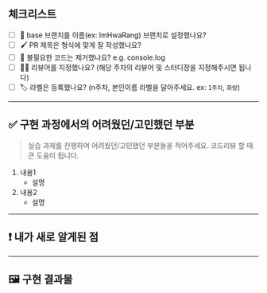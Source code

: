 <!-- PR의 제목은 "[n주차 실습과제] 과제명" 와 같이 작성해주세요! (ex: [1주차 실습과제] velog 클론코딩) -->

## 체크리스트

- [ ] 🎋 base 브랜치를 이름(ex: ImHwaRang) 브랜치로 설정했나요?
- [ ] 🖌️ PR 제목은 형식에 맞게 잘 작성했나요? <!-- e.g. [1주차 실습과제] velog 클론코딩 -->
- [ ] 🧹 불필요한 코드는 제거했나요? e.g. console.log
- [ ] 🙇‍♂️ 리뷰어를 지정했나요? (해당 주차의 리뷰어 및 스터디장을 지정해주시면 됩니다)
- [ ] 🏷️ 라벨은 등록했나요? (n주차, 본인이름 라벨을 달아주세요. ex: `1주차`, `화랑`) 

---

## ✅ 구현 과정에서의 어려웠던/고민했던 부분

> 실습 과제를 진행하며 어려웠던/고민했던 부분들을 적어주세요. 코드리뷰 할 때 큰 도움이 됩니다.

1. 내용1
   - 설명
2. 내용2
   - 설명


---

## ❗️ 내가 새로 알게된 점
<!-- 새롭게 알게 된 부분 가볍게 기록하기 (기록하면서 개발하기!) -->


---

## 🖼️ 구현 결과물
<!-- 스크린샷, gif, 동영상, 배포링크 등 자유롭게 첨부해주세요. 구현한 기능이 모두 결과물에 포함되도록 구체적으로 작성해주세요. -->
<!-- 애니메이션이나 동적 UI 확인이 필요한 경우에는 스크린샷은 인정하지 않아요 -->
